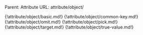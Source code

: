 Parent: Attribute
URL: attribute/object/

{!attribute/object/basic.md!}
{!attribute/object/common-key.md!}
{!attribute/object/omit.md!}
{!attribute/object/pick.md!}
{!attribute/object/target.md!}
{!attribute/object/true-value.md!}

